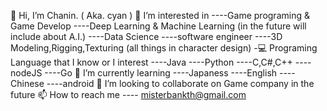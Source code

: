 👋 Hi, I’m Chanin. ( Aka. cyan )
👀 I’m interested in
----Game programing & Game Develop
----Deep Learning & Machine Learning (in the future will include about A.I.)
----Data Science
----software engineer
----3D Modeling,Rigging,Texturing (all things in character design) -💻 Programing Language that I know or I interest
----Java
----Python
----C,C#,C++
----nodeJS
----Go
🌱 I’m currently learning
----Japaness
----English
----Chinese
----android
💞️ I’m looking to collaborate on Game company in the future
📫 How to reach me
---- misterbankth@gmail.com

<!---
misterbankth/misterbankth is a ✨ special ✨ repository because its `README.md` (this file) appears on your GitHub profile.
You can click the Preview link to take a look at your changes.
--->
